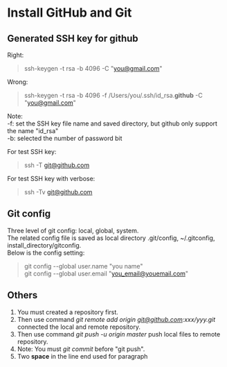 # Install GitHub and Git

## Generated SSH key for github

Right:
> ssh-keygen -t rsa -b 4096 -C "you@gmail.com"

Wrong:
> ssh-keygen -t rsa -b 4096 -f /Users/you/.ssh/id_rsa.**github** -C "you@gmail.com"

Note:  
 -f: set the SSH key file name and saved directory, but github only support the name "id_rsa"  
 -b: selected the number of password bit

For test SSH key:
> ssh -T  git@github.com

For test SSH key with verbose:
> ssh -Tv git@github.com

## Git config

Three level of git config: local, global, system.  
The related config file is saved as local directory .git/config, ~/.gitconfig, install_directory/gitconfig.  
Below is the config setting:
> git config --global user.name "you name"  
> git config --global user.email "you_email@youemail.com"

## Others

1. You must created a repository first.
2. Then use command *git remote add origin git@github.com:xxx/yyy.git* connected the local and remote repository.
3. Then use command *git push -u origin master* push local files to remote repository.
4. Note: You must *git commit* before "git push".
5. Two **space** in the line end used for paragraph

